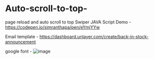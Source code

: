 # Auto-scroll-to-top-
page reload and auto scroll to top
Swiper JAVA Script Demo - https://codepen.io/simranthapa/pen/eYmjYYw

Email template - https://dashboard.unlayer.com/create/back-in-stock-announcement

google font -<link href="https://fonts.googleapis.com/css?family=Rajdhani&display=swap" rel="stylesheet">
![image](https://user-images.githubusercontent.com/96784802/177476680-a8474c2b-524c-4ab1-b10e-cd2736ceb1fa.png)
